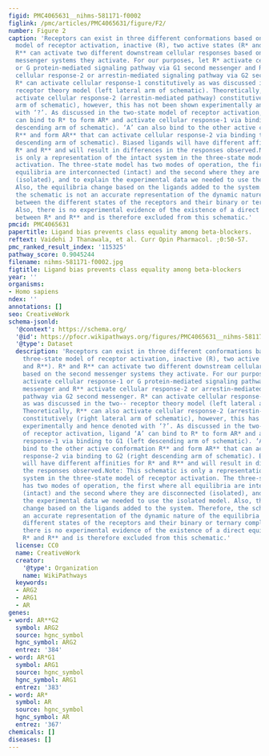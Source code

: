 ```yaml
---
figid: PMC4065631__nihms-581171-f0002
figlink: /pmc/articles/PMC4065631/figure/F2/
number: Figure 2
caption: 'Receptors can exist in three different conformations based on the three-state
  model of receptor activation, inactive (R), two active states (R* and R**). R* and
  R** can activate two different downstream cellular responses based on the second
  messenger systems they activate. For our purposes, let R* activate cellular response-1
  or G protein-mediated signaling pathway via G1 second messenger and R** activate
  cellular response-2 or arrestin-mediated signaling pathway via G2 second messenger.
  R* can activate cellular response-1 constitutively as was discussed in the two--
  receptor theory model (left lateral arm of schematic). Theoretically, R** can also
  activate cellular response-2 (arrestin-mediated pathway) constitutively (right lateral
  arm of schematic), however, this has not been shown experimentally and hence denoted
  with ‘?’. As discussed in the two-state model of receptor activation, ligand ‘A’
  can bind to R* to form AR* and activate cellular response-1 via binding to G1 (left
  descending arm of schematic). ‘A’ can also bind to the other active conformation
  R** and form AR** that can activate cellular response-2 via binding to G2 (right
  descending arm of schematic). Biased ligands will have different affinities for
  R* and R** and will result in differences in the responses observed.Note: This schematic
  is only a representation of the intact system in the three-state model of receptor
  activation. The three-state model has two modes of operation, the first where all
  equilibria are interconnected (intact) and the second where they are disconnected
  (isolated), and to explain the experimental data we needed to use the isolated model.
  Also, the equilibria change based on the ligands added to the system. Therefore,
  the schematic is not an accurate representation of the dynamic nature of the equilibria
  between the different states of the receptors and their binary or ternary complexes.
  Also, there is no experimental evidence of the existence of a direct equilibrium
  between R* and R** and is therefore excluded from this schematic.'
pmcid: PMC4065631
papertitle: Ligand bias prevents class equality among beta-blockers.
reftext: Vaidehi J Thanawala, et al. Curr Opin Pharmacol. ;0:50-57.
pmc_ranked_result_index: '115325'
pathway_score: 0.9045244
filename: nihms-581171-f0002.jpg
figtitle: Ligand bias prevents class equality among beta-blockers
year: ''
organisms:
- Homo sapiens
ndex: ''
annotations: []
seo: CreativeWork
schema-jsonld:
  '@context': https://schema.org/
  '@id': https://pfocr.wikipathways.org/figures/PMC4065631__nihms-581171-f0002.html
  '@type': Dataset
  description: 'Receptors can exist in three different conformations based on the
    three-state model of receptor activation, inactive (R), two active states (R*
    and R**). R* and R** can activate two different downstream cellular responses
    based on the second messenger systems they activate. For our purposes, let R*
    activate cellular response-1 or G protein-mediated signaling pathway via G1 second
    messenger and R** activate cellular response-2 or arrestin-mediated signaling
    pathway via G2 second messenger. R* can activate cellular response-1 constitutively
    as was discussed in the two-- receptor theory model (left lateral arm of schematic).
    Theoretically, R** can also activate cellular response-2 (arrestin-mediated pathway)
    constitutively (right lateral arm of schematic), however, this has not been shown
    experimentally and hence denoted with ‘?’. As discussed in the two-state model
    of receptor activation, ligand ‘A’ can bind to R* to form AR* and activate cellular
    response-1 via binding to G1 (left descending arm of schematic). ‘A’ can also
    bind to the other active conformation R** and form AR** that can activate cellular
    response-2 via binding to G2 (right descending arm of schematic). Biased ligands
    will have different affinities for R* and R** and will result in differences in
    the responses observed.Note: This schematic is only a representation of the intact
    system in the three-state model of receptor activation. The three-state model
    has two modes of operation, the first where all equilibria are interconnected
    (intact) and the second where they are disconnected (isolated), and to explain
    the experimental data we needed to use the isolated model. Also, the equilibria
    change based on the ligands added to the system. Therefore, the schematic is not
    an accurate representation of the dynamic nature of the equilibria between the
    different states of the receptors and their binary or ternary complexes. Also,
    there is no experimental evidence of the existence of a direct equilibrium between
    R* and R** and is therefore excluded from this schematic.'
  license: CC0
  name: CreativeWork
  creator:
    '@type': Organization
    name: WikiPathways
  keywords:
  - ARG2
  - ARG1
  - AR
genes:
- word: AR**G2
  symbol: ARG2
  source: hgnc_symbol
  hgnc_symbol: ARG2
  entrez: '384'
- word: AR*G1
  symbol: ARG1
  source: hgnc_symbol
  hgnc_symbol: ARG1
  entrez: '383'
- word: AR*
  symbol: AR
  source: hgnc_symbol
  hgnc_symbol: AR
  entrez: '367'
chemicals: []
diseases: []
---
```

